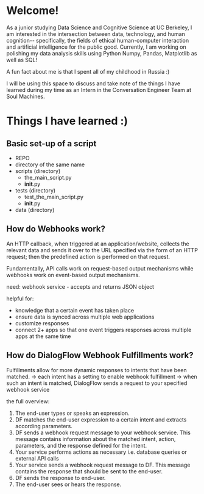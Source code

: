 
<!--
**alexishan124/alexishan124** is a ✨ _special_ ✨ repository because its `README.md` (this file) appears on your GitHub profile.

Here are some ideas to get you started:

- 🔭 I’m currently working on ...
- 🌱 I’m currently learning ...
- 👯 I’m looking to collaborate on ...
- 🤔 I’m looking for help with ...
- 💬 Ask me about ...
- 📫 How to reach me: ...
- 😄 Pronouns: ...
- ⚡ Fun fact: ...
-->

# Welcome!

As a junior studying Data Science and Cognitive Science at UC Berkeley, I am interested in the intersection between data, technology, and human cognition-- specifically, the fields of ethical human-computer interaction and artificial intelligence for the public good. Currently, I am working on polishing my data analysis skills using Python Numpy, Pandas, Matplotlib as well as SQL! 

A fun fact about me is that I spent all of my childhood in Russia :)
 
I will be using this space to discuss and take note of the things I have learned during my time as an Intern in the Conversation Engineer Team at Soul Machines.

# Things I have learned :)

## Basic set-up of a script 
- REPO
 - directory of the same name
  - scripts (directory)
    - the_main_script.py
    - __init__.py
  - tests (directory)
    - test_the_main_script.py
    - __init__.py
  - data (directory)

## How do Webhooks work?
An HTTP callback, when triggered at an application/website, collects the relevant data and sends it over to the URL specified via the form of an HTTP request; then the predefined action is performed on that request. 

Fundamentally, API calls work on request-based output mechanisms while webhooks work on event-based output mechanisms. 

need: webhook service - accepts and returns JSON object

helpful for: 
- knowledge that a certain event has taken place
- ensure data is synced across multiple web applications
- customize responses
- connect 2+ apps so that one event triggers responses across multiple apps at the same time 

## How do DialogFlow Webhook Fulfillments work?
Fulfillments allow for more dynamic responses to intents that have been matched.
-> each intent has a setting to enable webhook fulfillment
-> when such an intent is matched, DialogFlow sends a request to your specified webhook service

the full overview:
1. The end-user types or speaks an expression.
2. DF matches the end-user expression to a certain intent and extracts according parameters.
3. DF sends a webhook request message to your webhook service. This message contains information about the matched intent, action, parameters, and the response defined for the intent. 
4. Your service performs actions as necessary i.e. database queries or external API calls
5. Your service sends a webhook request message to DF. This message contains the response that should be sent to the end-user.
6. DF sends the response to end-user.
7. The end-user sees or hears the response. 






